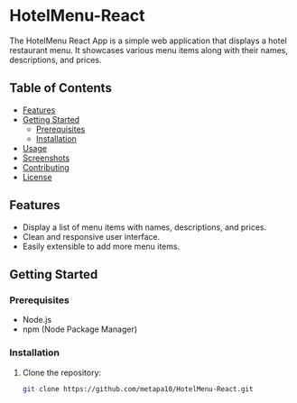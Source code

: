 # HotelMenu-React
The HotelMenu React App is a simple web application that displays a hotel restaurant menu. It showcases various menu items along with their names, descriptions, and prices.

## Table of Contents

- [Features](#features)
- [Getting Started](#getting-started)
  - [Prerequisites](#prerequisites)
  - [Installation](#installation)
- [Usage](#usage)
- [Screenshots](#screenshots)
- [Contributing](#contributing)
- [License](#license)

## Features

- Display a list of menu items with names, descriptions, and prices.
- Clean and responsive user interface.
- Easily extensible to add more menu items.

## Getting Started

### Prerequisites

- Node.js
- npm (Node Package Manager)

### Installation

1. Clone the repository:

   ```bash
   git clone https://github.com/metapa10/HotelMenu-React.git
